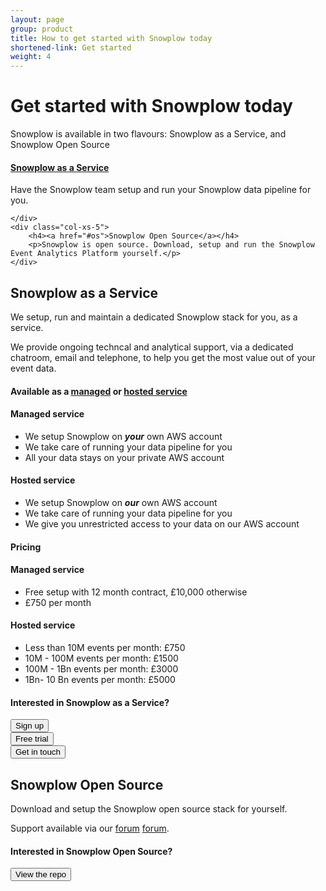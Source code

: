 ```yaml
---
layout: page
group: product
title: How to get started with Snowplow today
shortened-link: Get started
weight: 4
---
```


# Get started with Snowplow today

Snowplow is available in two flavours: Snowplow as a Service, and Snowplow Open Source

<div class="row">
	<div class="col-md-offset-1 col-xs-5">
		<h4><a href="#saas">Snowplow as a Service</a></h4>
		<p>Have the Snowplow team setup and run your Snowplow data pipeline for you.</p>

	</div>
	<div class="col-xs-5">
		<h4><a href="#os">Snowplow Open Source</a></h4>
		<p>Snowplow is open source. Download, setup and run the Snowplow Event Analytics Platform yourself.</p>
	</div>
</div>

<h2 id="saas">Snowplow as a Service</h2>

<p>We setup, run and maintain a dedicated Snowplow stack for you, as a service.</p> 

<p>We provide ongoing techncal and analytical support, via a dedicated chatroom, email and telephone, to help you get the most value out of your event data.</p>

<h4 class="text-info">Available as a <a href="#managed">managed</a> or <a href="#hosted">hosted service</a></h4> 

<div class="row" id="managed">
	<div class="col-md-offset-1 col-xs-2">
		<h4>Managed service</h4>
	</div>
	<div class="col-xs-9" id="managed">
		<ul>
			<li>We setup Snowplow on <strong><em>your</em></strong> own AWS account</li>
			<li>We take care of running your data pipeline for you</li>
			<li>All your data stays on your private AWS account</li>
		</ul>
	</div>
</div>
<div class="row" id="hosted">
	<div class="col-md-offset-1 col-xs-2">
		<h4>Hosted service</h4>
	</div>
	<div class="col-xs-9">
		<ul>
			<li>We setup Snowplow on <strong><em>our</em></strong> own AWS account</li>
			<li>We take care of running your data pipeline for you</li>
			<li>We give you unrestricted access to your data on our AWS account</li>
		</ul>
	</div>
</div>

<h4 class="text-info">Pricing</h4> 

<div class="row">
	<div class="col-md-offset-1 col-xs-2">
		<h4>Managed service</h4>
	</div>
	<div class="col-xs-9">
		<ul>
			<li>Free setup with 12 month contract, £10,000 otherwise</li>
			<li>£750 per month</li>
		</ul>
	</div>
</div>
<div class="row">
	<div class="col-md-offset-1 col-xs-2">
		<h4>Hosted service</h4>
	</div>
	<div class="col-xs-9">
		<ul>
			<li>Less than 10M events per month: £750</li>
			<li>10M - 100M events per month: £1500</li>
			<li>100M - 1Bn events per month: £3000</li>
			<li>1Bn- 10 Bn events per month: £5000</li>
		</ul>
	</div>
</div>

<h4 class="text-info">Interested in Snowplow as a Service?</h4>


<div class="row">
	<div class="col-xs-3 col-md-offset-1">
		<a href="/product/sign-up-for-snowplow-as-a-service.html"><button class="btn btn-success btn-primary" type="button">Sign up</button></a>
	</div>
	<div class="col-xs-3">
		<a href="/product/free-trial.html"><button class="btn btn-success" type="button">Free trial</button></a>
	</div>
	<div class="col-xs-3">
		<a href="/about/index.html"><button class="btn btn-success" type="button">Get in touch</button></a>
	</div>
</div>

<h2 id="os">Snowplow Open Source</h2>

Download and setup the Snowplow open source stack for yourself.

Support available via our [forum] [forum].

<h4 class="text-info">Interested in Snowplow Open Source?</h4>

<div class="row">
	<div class="col-md-offset-1 col-xs-4">
		<a href="https://github.com/snowplow/snowplow"><button class="btn btn-success btn-primary" type="button">View the repo</button></a>
	</div>
</div>




[forum]: https://groups.google.com/forum/#!forum/snowplow-user

